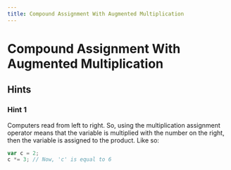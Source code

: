 ```yaml
---
title: Compound Assignment With Augmented Multiplication
---
```

# Compound Assignment With Augmented Multiplication

## Hints

### Hint 1
Computers read from left to right. So, using the multiplication assignment operator means that the variable is multiplied with the number on the right, then the variable is assigned to the product. Like so:
```js
var c = 2;
c *= 3; // Now, 'c' is equal to 6
```